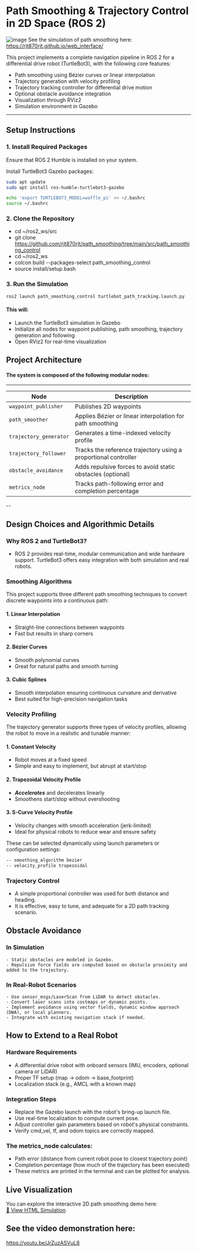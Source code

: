 # Path Smoothing & Trajectory Control in 2D Space (ROS 2)
![image](https://github.com/user-attachments/assets/a96ec264-9c6b-4ffe-850b-a31f13352c85)
See the simulation of path smoothing here: https://rjt870rjt.github.io/web_interface/

This project implements a complete navigation pipeline in ROS 2 for a differential drive robot (TurtleBot3), with the following core features:

- Path smoothing using Bézier curves or linear interpolation
- Trajectory generation with velocity profiling
- Trajectory tracking controller for differential drive motion
- Optional obstacle avoidance integration
- Visualization through RViz2
- Simulation environment in Gazebo

---

## Setup Instructions

### 1. Install Required Packages

Ensure that ROS 2 Humble is installed on your system.

Install TurtleBot3 Gazebo packages:

```bash
sudo apt update
sudo apt install ros-humble-turtlebot3-gazebo
```

```bash
echo 'export TURTLEBOT3_MODEL=waffle_pi' >> ~/.bashrc
source ~/.bashrc
```
### 2. Clone the Repository
- cd ~/ros2_ws/src
- git clone <https://github.com/rjt870rjt/path_smoothing/tree/main/src/path_smoothing_control>
- cd ~/ros2_ws
- colcon build --packages-select path_smoothing_control
- source install/setup.bash

### 3. Run the Simulation
```bash
ros2 launch path_smoothing_control turtlebot_path_tracking.launch.py
```
#### This will:
- Launch the TurtleBot3 simulation in Gazebo
- Initialize all nodes for waypoint publishing, path smoothing, trajectory generation and following
- Open RViz2 for real-time visualization    

## Project Architecture
#### The system is composed of the following modular nodes:
----
| Node                   | Description                                                     |
| ---------------------- | --------------------------------------------------------------- |
| `waypoint_publisher`   | Publishes 2D waypoints                                          |
| `path_smoother`        | Applies Bézier or linear interpolation for path smoothing       |
| `trajectory_generator` | Generates a time-indexed velocity profile                       |
| `trajectory_follower`  | Tracks the reference trajectory using a proportional controller |
| `obstacle_avoidance`   | Adds repulsive forces to avoid static obstacles (optional)      |
| `metrics_node`         | Tracks path-following error and completion percentage           |
--

## Design Choices and Algorithmic Details
### Why ROS 2 and TurtleBot3?

- ROS 2 provides real-time, modular communication and wide hardware support. TurtleBot3 offers easy integration with both simulation and real robots.
### Smoothing Algorithms
This project supports three different path smoothing techniques to convert discrete waypoints into a continuous path:

#### 1. Linear Interpolation
- Straight-line connections between waypoints
- Fast but results in sharp corners

#### 2. Bézier Curves
- Smooth polynomial curves
- Great for natural paths and smooth turning

#### 3. Cubic Splines
- Smooth interpolation ensuring continuous curvature and derivative
- Best suited for high-precision navigation tasks

### Velocity Profiling
The trajectory generator supports three types of velocity profiles, allowing the robot to move in a realistic and tunable manner:

#### 1. Constant Velocity
- Robot moves at a fixed speed
- Simple and easy to implement, but abrupt at start/stop

#### 2. Trapezoidal Velocity Profile
- ***Accelerates*** and decelerates linearly
- Smoothens start/stop without overshooting

#### 3. S-Curve Velocity Profile
- Velocity changes with smooth acceleration (jerk-limited)
- Ideal for physical robots to reduce wear and ensure safety

These can be selected dynamically using launch parameters or configuration settings:
```bash 
-- smoothing_algorithm bezier
-- velocity_profile trapezoidal
```
### Trajectory Control
- A simple proportional controller was used for both distance and heading.
- It is effective, easy to tune, and adequate for a 2D path tracking scenario.


## Obstacle Avoidance
### In Simulation
    - Static obstacles are modeled in Gazebo.
    - Repulsive force fields are computed based on obstacle proximity and added to the trajectory.
### In Real-Robot Scenarios
    - Use sensor_msgs/LaserScan from LiDAR to detect obstacles.
    - Convert laser scans into costmaps or dynamic points.
    - Implement avoidance using vector fields, dynamic window approach (DWA), or local planners.
    - Integrate with existing navigation stack if needed.

## How to Extend to a Real Robot
### Hardware Requirements

- A differential drive robot with onboard sensors (IMU, encoders, optional camera or LiDAR)
- Proper TF setup (map -> odom -> base_footprint)
- Localization stack (e.g., AMCL with a known map)

### Integration Steps
- Replace the Gazebo launch with the robot's bring-up launch file.
- Use real-time localization to compute current pose.
- Adjust controller gain parameters based on robot's physical constraints.
- Verify cmd_vel, tf, and odom topics are correctly mapped.

### The metrics_node calculates:
- Path error (distance from current robot pose to closest trajectory point)
- Completion percentage (how much of the trajectory has been executed)
- These metrics are printed in the terminal and can be plotted for analysis.

## Live Visualization

You can explore the interactive 2D path smoothing demo here:  
[🔗 View HTML Simulation](https://rjt870rjt.github.io/web_interface/)

## See the video demonstration here:
https://youtu.be/JrZuzASVuL8 

